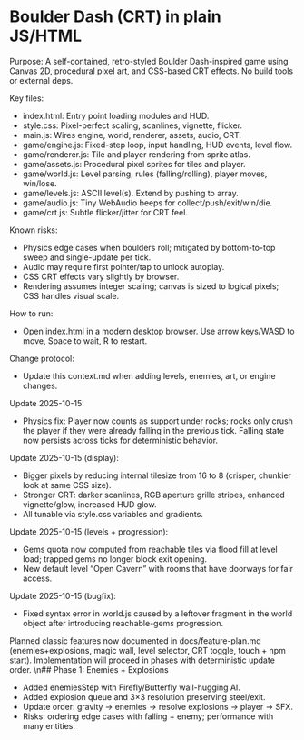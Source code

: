 # Boulder Dash (CRT) in plain JS/HTML

Purpose: A self-contained, retro-styled Boulder Dash-inspired game using Canvas 2D, procedural pixel art, and CSS-based CRT effects. No build tools or external deps.

Key files:
- index.html: Entry point loading modules and HUD.
- style.css: Pixel-perfect scaling, scanlines, vignette, flicker.
- main.js: Wires engine, world, renderer, assets, audio, CRT.
- game/engine.js: Fixed-step loop, input handling, HUD events, level flow.
- game/renderer.js: Tile and player rendering from sprite atlas.
- game/assets.js: Procedural pixel sprites for tiles and player.
- game/world.js: Level parsing, rules (falling/rolling), player moves, win/lose.
- game/levels.js: ASCII level(s). Extend by pushing to array.
- game/audio.js: Tiny WebAudio beeps for collect/push/exit/win/die.
- game/crt.js: Subtle flicker/jitter for CRT feel.

Known risks:
- Physics edge cases when boulders roll; mitigated by bottom-to-top sweep and single-update per tick.
- Audio may require first pointer/tap to unlock autoplay.
- CSS CRT effects vary slightly by browser.
- Rendering assumes integer scaling; canvas is sized to logical pixels; CSS handles visual scale.

How to run:
- Open index.html in a modern desktop browser. Use arrow keys/WASD to move, Space to wait, R to restart.

Change protocol:
- Update this context.md when adding levels, enemies, art, or engine changes.

Update 2025-10-15:
- Physics fix: Player now counts as support under rocks; rocks only crush the player if they were already falling in the previous tick. Falling state now persists across ticks for deterministic behavior.

Update 2025-10-15 (display):
- Bigger pixels by reducing internal tilesize from 16 to 8 (crisper, chunkier look at same CSS size).
- Stronger CRT: darker scanlines, RGB aperture grille stripes, enhanced vignette/glow, increased HUD glow.
- All tunable via style.css variables and gradients.

Update 2025-10-15 (levels + progression):
- Gems quota now computed from reachable tiles via flood fill at level load; trapped gems no longer block exit opening.
- New default level “Open Cavern” with rooms that have doorways for fair access.

Update 2025-10-15 (bugfix):
- Fixed syntax error in world.js caused by a leftover fragment in the world object after introducing reachable-gems progression.

Planned classic features now documented in docs/feature-plan.md (enemies+explosions, magic wall, level selector, CRT toggle, touch + npm start). Implementation will proceed in phases with deterministic update order.
\n## Phase 1: Enemies + Explosions
- Added enemiesStep with Firefly/Butterfly wall-hugging AI.
- Added explosion queue and 3×3 resolution preserving steel/exit.
- Update order: gravity → enemies → resolve explosions → player → SFX.
- Risks: ordering edge cases with falling + enemy; performance with many entities.
